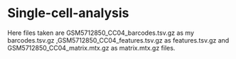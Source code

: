 # Single-cell-analysis
Here files taken are GSM5712850_CC04_barcodes.tsv.gz as my barcodes.tsv.gz ,GSM5712850_CC04_features.tsv.gz	as features.tsv.gz and 
GSM5712850_CC04_matrix.mtx.gz as matrix.mtx.gz files.
